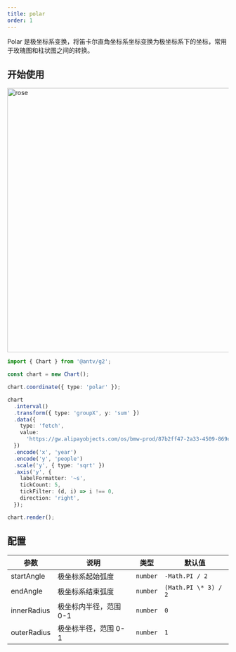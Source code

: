 ```yaml
---
title: polar
order: 1
---
```


Polar 是极坐标系变换，将笛卡尔直角坐标系坐标变换为极坐标系下的坐标，常用于玫瑰图和柱状图之间的转换。

## 开始使用

<img alt="rose" src="https://mdn.alipayobjects.com/huamei_qa8qxu/afts/img/A*SBAyToSuVWEAAAAAAAAAAAAADmJ7AQ/original" width="600" />

```ts
import { Chart } from '@antv/g2';

const chart = new Chart();

chart.coordinate({ type: 'polar' });

chart
  .interval()
  .transform({ type: 'groupX', y: 'sum' })
  .data({
    type: 'fetch',
    value:
      'https://gw.alipayobjects.com/os/bmw-prod/87b2ff47-2a33-4509-869c-dae4cdd81163.csv',
  })
  .encode('x', 'year')
  .encode('y', 'people')
  .scale('y', { type: 'sqrt' })
  .axis('y', {
    labelFormatter: '~s',
    tickCount: 5,
    tickFilter: (d, i) => i !== 0,
    direction: 'right',
  });

chart.render();
```

## 配置

| 参数        | 说明                   | 类型     | 默认值               |
| ----------- | ---------------------- | -------- | -------------------- |
| startAngle  | 极坐标系起始弧度       | `number` | `-Math.PI / 2`       |
| endAngle    | 极坐标系结束弧度       | `number` | `(Math.PI \* 3) / 2` |
| innerRadius | 极坐标内半径，范围 0-1 | `number` | `0`                  |
| outerRadius | 极坐标半径，范围 0-1   | `number` | `1`                  |
